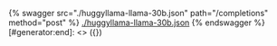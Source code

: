 [#generator:start]: <> ({ "template": "openapi" })
{% swagger src="./huggyllama-llama-30b.json" path="/completions" method="post" %}
[./huggyllama-llama-30b.json](./huggyllama-llama-30b.json)
{% endswagger %}
[#generator:end]: <> ({})
